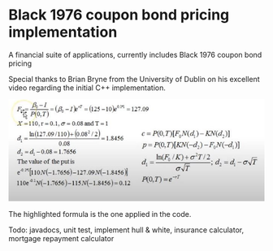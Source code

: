 # Black 1976 coupon bond pricing implementation
A financial suite of applications, currently includes Black 1976 coupon bond pricing 

Special thanks to Brian Bryne from the University of Dublin on his excellent video regarding the initial C++ implementation.

![](EmbeddedImage.jpeg) 

The highlighted formula is the one applied in the code. 

Todo: javadocs, unit test, implement hull & white, insurance calculator, mortgage repayment calculator


